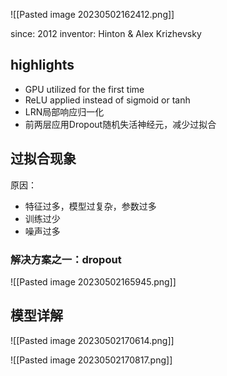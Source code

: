 
![[Pasted image 20230502162412.png]]

since: 2012
inventor: Hinton & Alex Krizhevsky

## highlights

- GPU utilized for the first time
- ReLU applied instead of sigmoid or tanh
- LRN局部响应归一化
- 前两层应用Dropout随机失活神经元，减少过拟合

## 过拟合现象

原因：
- 特征过多，模型过复杂，参数过多
- 训练过少
- 噪声过多

### 解决方案之一：dropout

![[Pasted image 20230502165945.png]]

## 模型详解

![[Pasted image 20230502170614.png]]

![[Pasted image 20230502170817.png]]

